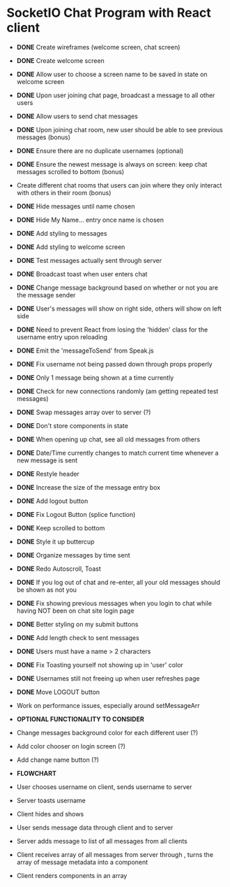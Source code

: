# SocketIO Chat Program with React client

- **DONE** Create wireframes (welcome screen, chat screen)
- **DONE** Create welcome screen
- **DONE** Allow user to choose a screen name to be saved in state on welcome screen
- **DONE** Upon user joining chat page, broadcast a message to all other users
- **DONE** Allow users to send chat messages
- **DONE** Upon joining chat room, new user should be able to see previous messages (bonus)
- **DONE** Ensure there are no duplicate usernames (optional)
- **DONE** Ensure the newest message is always on screen: keep chat messages scrolled to bottom (bonus)
- Create different chat rooms that users can join where they only interact with others in their room (bonus)

- **DONE** Hide messages until name chosen
- **DONE** Hide My Name... entry once name is chosen
- **DONE** Add styling to messages
- **DONE** Add styling to welcome screen
- **DONE** Test messages actually sent through server
- **DONE** Broadcast toast when user enters chat
- **DONE** Change message background based on whether or not you are the message sender
- **DONE** User's messages will show on right side, others will show on left side
- **DONE** Need to prevent React from losing the 'hidden' class for the username entry upon reloading
- **DONE** Emit the 'messageToSend' from Speak.js
- **DONE** Fix username not being passed down through props properly
- **DONE** Only 1 message being shown at a time currently
- **DONE** Check for new connections randomly (am getting repeated test messages)
- **DONE** Swap messages array over to server (?)
- **DONE** Don't store components in state
- **DONE** When opening up chat, see all old messages from others
- **DONE** Date/Time currently changes to match current time whenever a new message is sent
- **DONE** Restyle header
- **DONE** Increase the size of the message entry box
- **DONE** Add logout button
- **DONE** Fix Logout Button (splice function)
- **DONE** Keep scrolled to bottom
- **DONE** Style it up buttercup
- **DONE** Organize messages by time sent
- **DONE** Redo Autoscroll, Toast
- **DONE** If you log out of chat and re-enter, all your old messages should be shown as not you
- **DONE** Fix showing previous messages when you login to chat while having NOT been on chat site login page
- **DONE** Better styling on my submit buttons
- **DONE** Add length check to sent messages
- **DONE** Users must have a name > 2 characters
- **DONE** Fix Toasting yourself not showing up in 'user' color
- **DONE** Usernames still not freeing up when user refreshes page
- **DONE** Move LOGOUT button
- Work on performance issues, especially around setMessageArr

- **OPTIONAL FUNCTIONALITY TO CONSIDER**
- Change messages background color for each different user (?)
- Add color chooser on login screen (?)
- Add change name button (?)

- **FLOWCHART**
- User chooses username on client, sends username to server
- Server toasts username
- Client hides <Welcome> and shows <Chat>
- User sends message data through client and <Speak> to server
- Server adds message to list of all messages from all clients
- Client receives array of all messages from server through <Messages>, turns the array of message metadata into a <Message> component
- Client renders <Message> components in an array
